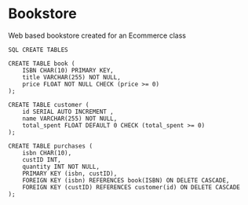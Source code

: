 # Bookstore
Web based bookstore created for an Ecommerce class


```SQL CREATE TABLES ```

```
CREATE TABLE book (
    ISBN CHAR(10) PRIMARY KEY, 
    title VARCHAR(255) NOT NULL, 
    price FLOAT NOT NULL CHECK (price >= 0) 
);

CREATE TABLE customer (
    id SERIAL AUTO INCREMENT , 
    name VARCHAR(255) NOT NULL, 
    total_spent FLOAT DEFAULT 0 CHECK (total_spent >= 0)
);

CREATE TABLE purchases (
    isbn CHAR(10),
    custID INT,
    quantity INT NOT NULL,
    PRIMARY KEY (isbn, custID),
    FOREIGN KEY (isbn) REFERENCES book(ISBN) ON DELETE CASCADE,
    FOREIGN KEY (custID) REFERENCES customer(id) ON DELETE CASCADE
);
```
